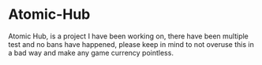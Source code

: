 # Atomic-Hub

Atomic Hub, is a project I have been working on, there have been multiple test and no bans have happened, please keep in mind to not overuse this in a bad way and make any game currency pointless.
